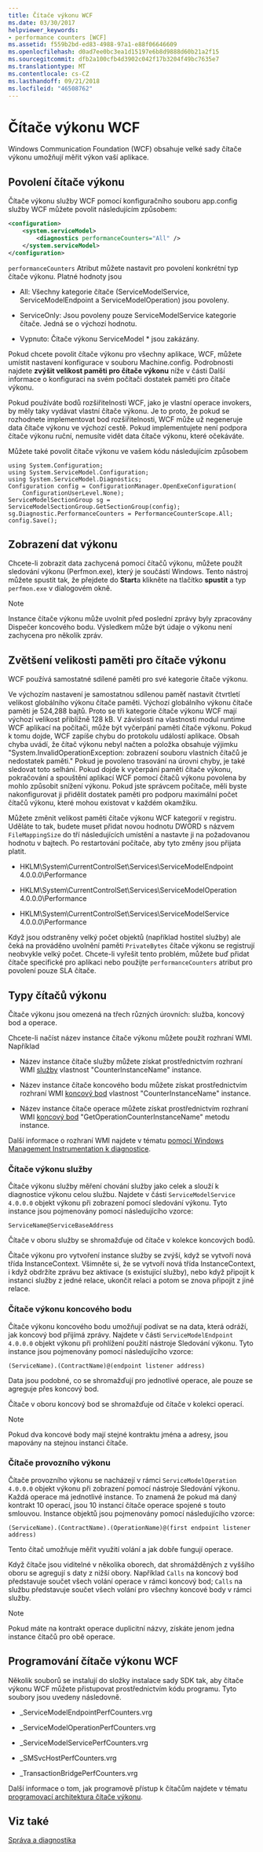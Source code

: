 ```yaml
---
title: Čítače výkonu WCF
ms.date: 03/30/2017
helpviewer_keywords:
- performance counters [WCF]
ms.assetid: f559b2bd-ed83-4988-97a1-e88f06646609
ms.openlocfilehash: d0ad7ee0bc3ea1d15197e6b8d9888d60b21a2f15
ms.sourcegitcommit: dfb2a100cfb4d3902c042f17b3204f49bc7635e7
ms.translationtype: MT
ms.contentlocale: cs-CZ
ms.lasthandoff: 09/21/2018
ms.locfileid: "46508762"
---
```

# <a name="wcf-performance-counters"></a>Čítače výkonu WCF
Windows Communication Foundation (WCF) obsahuje velké sady čítače výkonu umožňují měřit výkon vaší aplikace.  
  
## <a name="enabling-performance-counters"></a>Povolení čítače výkonu  
 Čítače výkonu služby WCF pomocí konfiguračního souboru app.config služby WCF můžete povolit následujícím způsobem:  
  
```xml  
<configuration>  
    <system.serviceModel>  
        <diagnostics performanceCounters="All" />  
    </system.serviceModel>  
</configuration>  
```  
  
 `performanceCounters` Atribut můžete nastavit pro povolení konkrétní typ čítače výkonu. Platné hodnoty jsou  
  
-   All: Všechny kategorie čítače (ServiceModelService, ServiceModelEndpoint a ServiceModelOperation) jsou povoleny.  
  
-   ServiceOnly: Jsou povoleny pouze ServiceModelService kategorie čítače. Jedná se o výchozí hodnotu.  
  
-   Vypnuto: Čítače výkonu ServiceModel * jsou zakázány.  
  
 Pokud chcete povolit čítače výkonu pro všechny aplikace, WCF, můžete umístit nastavení konfigurace v souboru Machine.config.  Podrobnosti najdete **zvýšit velikost paměti pro čítače výkonu** níže v části Další informace o konfiguraci na svém počítači dostatek paměti pro čítače výkonu.  
  
 Pokud používáte bodů rozšiřitelnosti WCF, jako je vlastní operace invokers, by měly taky vydávat vlastní čítače výkonu. Je to proto, že pokud se rozhodnete implementovat bod rozšiřitelnosti, WCF může už negeneruje data čítače výkonu ve výchozí cestě. Pokud implementujete není podpora čítače výkonu ruční, nemusíte vidět data čítače výkonu, které očekáváte.  
  
 Můžete také povolit čítače výkonu ve vašem kódu následujícím způsobem  
  
```  
using System.Configuration;  
using System.ServiceModel.Configuration;  
using System.ServiceModel.Diagnostics;  
Configuration config = ConfigurationManager.OpenExeConfiguration(  
    ConfigurationUserLevel.None);  
ServiceModelSectionGroup sg = ServiceModelSectionGroup.GetSectionGroup(config);  
sg.Diagnostic.PerformanceCounters = PerformanceCounterScope.All;  
config.Save();  
```  
  
## <a name="viewing-performance-data"></a>Zobrazení dat výkonu  
 Chcete-li zobrazit data zachycená pomocí čítačů výkonu, můžete použít sledování výkonu (Perfmon.exe), který je součástí Windows. Tento nástroj můžete spustit tak, že přejdete do **Start**a klikněte na tlačítko **spustit** a typ `perfmon.exe` v dialogovém okně.  
  
> [!NOTE]
>  Instance čítače výkonu může uvolnit před poslední zprávy byly zpracovány Dispečer koncového bodu. Výsledkem může být údaje o výkonu není zachycena pro několik zpráv.  
  
## <a name="increasing-memory-size-for-performance-counters"></a>Zvětšení velikosti paměti pro čítače výkonu  
 WCF používá samostatné sdílené paměti pro své kategorie čítače výkonu.  
  
 Ve výchozím nastavení je samostatnou sdílenou paměť nastavit čtvrtletí velikost globálního výkonu čítače paměti. Výchozí globálního výkonu čítače paměti je 524,288 bajtů. Proto se tři kategorie čítače výkonu WCF mají výchozí velikost přibližně 128 kB. V závislosti na vlastnosti modul runtime WCF aplikací na počítači, může být vyčerpání paměti čítače výkonu. Pokud k tomu dojde, WCF zapíše chybu do protokolu událostí aplikace. Obsah chyba uvádí, že čítač výkonu nebyl načten a položka obsahuje výjimku "System.InvalidOperationException: zobrazení souboru vlastních čítačů je nedostatek paměti." Pokud je povoleno trasování na úrovni chyby, je také sledovat toto selhání. Pokud dojde k vyčerpání paměti čítače výkonu, pokračování a spouštění aplikací WCF pomocí čítačů výkonu povolena by mohlo způsobit snížení výkonu. Pokud jste správcem počítače, měli byste nakonfigurovat ji přidělit dostatek paměti pro podporu maximální počet čítačů výkonu, které mohou existovat v každém okamžiku.  
  
 Můžete změnit velikost paměti čítače výkonu WCF kategorií v registru. Uděláte to tak, budete muset přidat novou hodnotu DWORD s názvem `FileMappingSize` do tří následujících umístění a nastavte ji na požadovanou hodnotu v bajtech. Po restartování počítače, aby tyto změny jsou přijata platit.  
  
-   HKLM\System\CurrentControlSet\Services\ServiceModelEndpoint 4.0.0.0\Performance  
  
-   HKLM\System\CurrentControlSet\Services\ServiceModelOperation 4.0.0.0\Performance  
  
-   HKLM\System\CurrentControlSet\Services\ServiceModelService 4.0.0.0\Performance  
  
 Když jsou odstraněny velký počet objektů (například hostitel služby) ale čeká na prováděno uvolnění paměti `PrivateBytes` čítače výkonu se registrují neobvykle velký počet. Chcete-li vyřešit tento problém, můžete buď přidat čítače specifické pro aplikaci nebo použijte `performanceCounters` atribut pro povolení pouze SLA čítače.  
  
## <a name="types-of-performance-counters"></a>Typy čítačů výkonu  
 Čítače výkonu jsou omezená na třech různých úrovních: služba, koncový bod a operace.  
  
 Chcete-li načíst název instance čítače výkonu můžete použít rozhraní WMI. Například  
  
-   Název instance čítače služby můžete získat prostřednictvím rozhraní WMI [služby](../../../../../docs/framework/wcf/diagnostics/wmi/service.md) vlastnost "CounterInstanceName" instance.  
  
-   Název instance čítače koncového bodu můžete získat prostřednictvím rozhraní WMI [koncový bod](../../../../../docs/framework/wcf/diagnostics/wmi/endpoint.md) vlastnost "CounterInstanceName" instance.  
  
-   Název instance čítače operace můžete získat prostřednictvím rozhraní WMI [koncový bod](../../../../../docs/framework/wcf/diagnostics/wmi/endpoint.md) "GetOperationCounterInstanceName" metodu instance.  
  
 Další informace o rozhraní WMI najdete v tématu [pomocí Windows Management Instrumentation k diagnostice](../../../../../docs/framework/wcf/diagnostics/wmi/index.md).  
  
### <a name="service-performance-counters"></a>Čítače výkonu služby  
 Čítače výkonu služby měření chování služby jako celek a slouží k diagnostice výkonu celou službu. Najdete v části `ServiceModelService 4.0.0.0` objekt výkonu při zobrazení pomocí sledování výkonu. Tyto instance jsou pojmenovány pomocí následujícího vzorce:  
  
```  
ServiceName@ServiceBaseAddress  
```  
  
 Čítače v oboru služby se shromažďuje od čítače v kolekce koncových bodů.  
  
 Čítače výkonu pro vytvoření instance služby se zvýší, když se vytvoří nová třída InstanceContext. Všimněte si, že se vytvoří nová třída InstanceContext, i když obdržíte zprávu bez aktivace (s existující služby), nebo když připojit k instanci služby z jedné relace, ukončit relaci a potom se znova připojit z jiné relace.  
  
### <a name="endpoint-performance-counters"></a>Čítače výkonu koncového bodu  
 Čítače výkonu koncového bodu umožňují podívat se na data, která odráží, jak koncový bod přijímá zprávy. Najdete v části `ServiceModelEndpoint 4.0.0.0` objekt výkonu při prohlížení použití nástroje Sledování výkonu. Tyto instance jsou pojmenovány pomocí následujícího vzorce:  
  
```  
(ServiceName).(ContractName)@(endpoint listener address)  
```  
  
 Data jsou podobné, co se shromažďují pro jednotlivé operace, ale pouze se agreguje přes koncový bod.  
  
 Čítače v oboru koncový bod se shromažďuje od čítače v kolekci operací.  
  
> [!NOTE]
>  Pokud dva koncové body mají stejné kontraktu jména a adresy, jsou mapovány na stejnou instanci čítače.  
  
### <a name="operation-performance-counters"></a>Čítače provozního výkonu  
 Čítače provozního výkonu se nacházejí v rámci `ServiceModelOperation 4.0.0.0` objekt výkonu při zobrazení pomocí nástroje Sledování výkonu. Každá operace má jednotlivé instance. To znamená že pokud má daný kontrakt 10 operací, jsou 10 instancí čítače operace spojené s touto smlouvou. Instance objektů jsou pojmenovány pomocí následujícího vzorce:  
  
```  
(ServiceName).(ContractName).(OperationName)@(first endpoint listener address)  
```  
  
 Tento čítač umožňuje měřit využití volání a jak dobře fungují operace.  
  
 Když čítače jsou viditelné v několika oborech, dat shromážděných z vyššího oboru se agregují s daty z nižší obory. Například `Calls` na koncový bod představuje součet všech volání operace v rámci koncový bod; `Calls` na službu představuje součet všech volání pro všechny koncové body v rámci služby.  
  
> [!NOTE]
>  Pokud máte na kontrakt operace duplicitní názvy, získáte jenom jedna instance čítačů pro obě operace.  
  
## <a name="programming-the-wcf-performance-counters"></a>Programování čítače výkonu WCF  
 Několik souborů se instalují do složky instalace sady SDK tak, aby čítače výkonu WCF můžete přistupovat prostřednictvím kódu programu. Tyto soubory jsou uvedeny následovně.  
  
-   _ServiceModelEndpointPerfCounters.vrg  
  
-   _ServiceModelOperationPerfCounters.vrg  
  
-   _ServiceModelServicePerfCounters.vrg  
  
-   _SMSvcHostPerfCounters.vrg  
  
-   _TransactionBridgePerfCounters.vrg  
  
 Další informace o tom, jak programově přístup k čítačům najdete v tématu [programovací architektura čítače výkonu](https://go.microsoft.com/fwlink/?LinkId=95179).  
  
## <a name="see-also"></a>Viz také  
 [Správa a diagnostika](../../../../../docs/framework/wcf/diagnostics/index.md)
